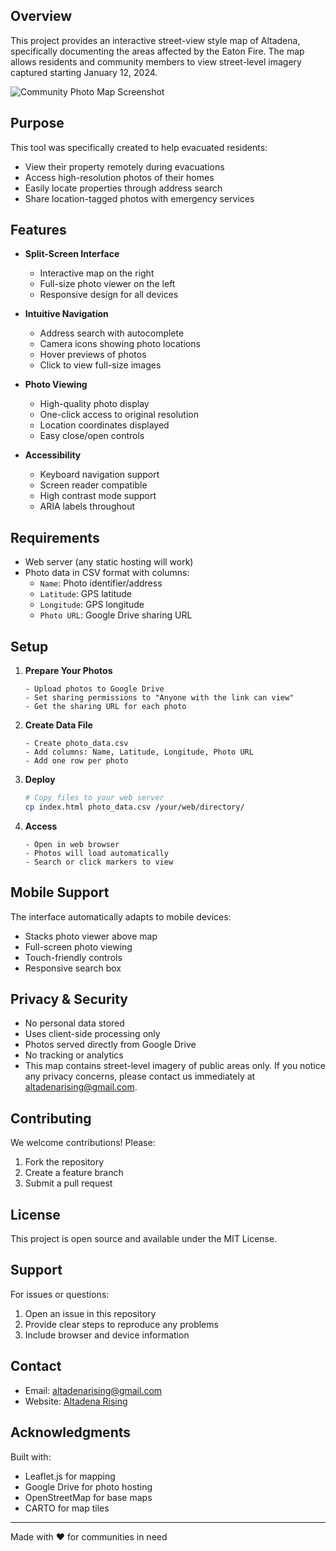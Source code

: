 
## Overview
This project provides an interactive street-view style map of Altadena, specifically documenting the areas affected by the Eaton Fire. The map allows residents and community members to view street-level imagery captured starting January 12, 2024.

![Community Photo Map Screenshot](screenshot.png)

## Purpose
This tool was specifically created to help evacuated residents:
- View their property remotely during evacuations
- Access high-resolution photos of their homes
- Easily locate properties through address search
- Share location-tagged photos with emergency services

## Features
- **Split-Screen Interface**
  - Interactive map on the right
  - Full-size photo viewer on the left
  - Responsive design for all devices

- **Intuitive Navigation**
  - Address search with autocomplete
  - Camera icons showing photo locations
  - Hover previews of photos
  - Click to view full-size images

- **Photo Viewing**
  - High-quality photo display
  - One-click access to original resolution
  - Location coordinates displayed
  - Easy close/open controls

- **Accessibility**
  - Keyboard navigation support
  - Screen reader compatible
  - High contrast mode support
  - ARIA labels throughout

## Requirements
- Web server (any static hosting will work)
- Photo data in CSV format with columns:
  - `Name`: Photo identifier/address
  - `Latitude`: GPS latitude
  - `Longitude`: GPS longitude
  - `Photo URL`: Google Drive sharing URL

## Setup
1. **Prepare Your Photos**
   ```
   - Upload photos to Google Drive
   - Set sharing permissions to "Anyone with the link can view"
   - Get the sharing URL for each photo
   ```

2. **Create Data File**
   ```
   - Create photo_data.csv
   - Add columns: Name, Latitude, Longitude, Photo URL
   - Add one row per photo
   ```

3. **Deploy**
   ```bash
   # Copy files to your web server
   cp index.html photo_data.csv /your/web/directory/
   ```

4. **Access**
   ```
   - Open in web browser
   - Photos will load automatically
   - Search or click markers to view
   ```

## Mobile Support
The interface automatically adapts to mobile devices:
- Stacks photo viewer above map
- Full-screen photo viewing
- Touch-friendly controls
- Responsive search box

## Privacy & Security
- No personal data stored
- Uses client-side processing only
- Photos served directly from Google Drive
- No tracking or analytics
- This map contains street-level imagery of public areas only. If you notice any privacy concerns, please contact us immediately at altadenarising@gmail.com. 

## Contributing
We welcome contributions! Please:
1. Fork the repository
2. Create a feature branch
3. Submit a pull request

## License
This project is open source and available under the MIT License.

## Support
For issues or questions:
1. Open an issue in this repository
2. Provide clear steps to reproduce any problems
3. Include browser and device information

## Contact
- Email: altadenarising@gmail.com
- Website: [Altadena Rising](https://altadenarising.org)

## Acknowledgments
Built with:
- Leaflet.js for mapping
- Google Drive for photo hosting
- OpenStreetMap for base maps
- CARTO for map tiles

---

Made with ❤️ for communities in need 